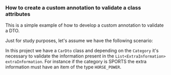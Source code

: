 ### How to create a custom annotation to validate a class attributes
This is a simple example of how to develop a custom annotation to validate a DTO.

Just for study purposes, let's assume we have the following scenario:

In this project we have a `CarDto` class and depending on the `Category` 
it's necessary to validate the information present in the `List<ExtraInformation> extraInformation`. For instance if the category
is SPORTS the extra information must have an item of the type `HORSE_POWER`.

